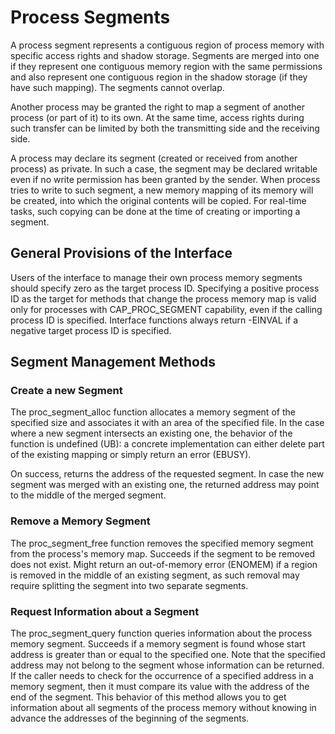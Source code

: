 # Process Segments

A process segment represents a contiguous region of process memory with
specific access rights and shadow storage. Segments are merged into one if
they represent one contiguous memory region with the same permissions and
also represent one contiguous region in the shadow storage (if they have
such mapping). The segments cannot overlap.

Another process may be granted the right to map a segment of another process
(or part of it) to its own. At the same time, access rights during such
transfer can be limited by both the transmitting side and the receiving side.

A process may declare its segment (created or received from another process)
as private. In such a case, the segment may be declared writable even if no
write permission has been granted by the sender. When process tries to write
to such segment, a new memory mapping of its memory will be created, into
which the original contents will be copied. For real-time tasks, such copying
can be done at the time of creating or importing a segment.

## General Provisions of the Interface

Users of the interface to manage their own process memory segments should
specify zero as the target process ID. Specifying a positive process ID as
the target for methods that change the process memory map is valid only for
processes with CAP\_PROC\_SEGMENT capability, even if the calling process ID
is specified. Interface functions always return -EINVAL if a negative target
process ID is specified.

## Segment Management Methods

### Create a new Segment

The proc\_segment\_alloc function allocates a memory segment of the specified
size and associates it with an area of the specified file. In the case where
a new segment intersects an existing one, the behavior of the function is
undefined (UB): a concrete implementation can either delete part of the
existing mapping or simply return an error (EBUSY).

On success, returns the address of the requested segment. In case the new
segment was merged with an existing one, the returned address may point to
the middle of the merged segment.

### Remove a Memory Segment

The proc\_segment\_free function removes the specified memory segment from
the process's memory map. Succeeds if the segment to be removed does not
exist. Might return an out-of-memory error (ENOMEM) if a region is removed in
the middle of an existing segment, as such removal may require splitting the
segment into two separate segments.

### Request Information about a Segment

The proc\_segment\_query function queries information about the process
memory segment. Succeeds if a memory segment is found whose start address is
greater than or equal to the specified one. Note that the specified address
may not belong to the segment whose information can be returned. If the
caller needs to check for the occurrence of a specified address in a memory
segment, then it must compare its value with the address of the end of the
segment. This behavior of this method allows you to get information about all
segments of the process memory without knowing in advance the addresses of
the beginning of the segments.
